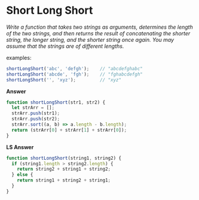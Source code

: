# Short Long Short

*Write a function that takes two strings as arguments, determines the length of the two strings, and then returns the result of concatenating the shorter string, the longer string, and the shorter string once again. You may assume that the strings are of different lengths.*

examples:

```js
shortLongShort('abc', 'defgh');    // "abcdefghabc"
shortLongShort('abcde', 'fgh');    // "fghabcdefgh"
shortLongShort('', 'xyz');         // "xyz"
```

**Answer**
```js
function shortLongShort(str1, str2) {
  let strArr = [];
  strArr.push(str1);
  strArr.push(str2);
  strArr.sort((a, b) => a.length - b.length);
  return (strArr[0] + strArr[1] + strArr[0]);
}
```

**LS Answer**
```js
function shortLongShort(string1, string2) {
  if (string1.length > string2.length) {
    return string2 + string1 + string2;
  } else {
    return string1 + string2 + string1;
  }
}
```
